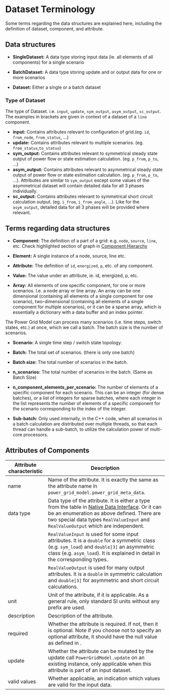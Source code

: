 <!--
SPDX-FileCopyrightText: Contributors to the Power Grid Model project <powergridmodel@lfenergy.org>

SPDX-License-Identifier: MPL-2.0
-->

# Dataset Terminology

Some terms regarding the data structures are explained here, including the definition of dataset, component, and attribute.

## Data structures

- **SingleDataset:** A data type storing input data (ie. all elements of all components) for a single scenario

- **BatchDataset:** A data type storing update and or output data for one or more scenarios

- **Dataset:** Either a single or a batch dataset

### Type of Dataset 

The type of Dataset. i.e. `input`, `update`, `sym_output`, `asym_output`, `sc_output`.
The examples in brackets are given in context of a dataset of a `line` component.

- **input:** Contains attributes relevant to configuration of grid.(eg. `id`, `from_node`, `from_status`, ...)
- **update:** Contains attributes relevant to multiple scenarios. (eg. `from_status`,`to_status`)
- **sym_output:** Contains attributes relevant to symmetrical steady state output of power flow or state estimation calculation. (eg. `p_from`, `p_to`, ...) 
- **asym_output:** Contains attributes relevant to asymmetrical steady state output of power flow or state estimation calculation. (eg. `p_from`, `p_to`, ...). Attributes are similar to `sym_output` except some values of the asymmetrical dataset will contain detailed data for all 3 phases individually.
- **sc_output:** Contains attributes relevant to symmetrical short circuit calculation output. (eg. `i_from`, `i_from_angle`, ...). Like for the `asym_output`, detailed data for all 3 phases will be provided where relevant.

## Terms regarding data structures

- **Component:** The definition of a part of a grid: e.g. `node`, `source`, `line`, etc. Check highlighted section of graph in [Component Hierarchy](./data-model.md#component-type-hierarchy-and-graph-data-model)

- **Element:** A single instance of a node, source, line etc.

- **Attribute:** The definition of `id`, `energized`, `p`, etc. of any component.

- **Value:** The value under an attribute, ie. id, energized, p, etc.

- **Array:** All elements of one specific component, for one or more scenarios. I.e. a node array or line array. An array can be one dimensional (containing all elements of a single component for one scenario), two-dimensional (containing all elements of a single component for multiple scenarios), or it can be a sparse array, which is essentially a dictionary with a data buffer and an index pointer.

The Power Grid Model can process many scenarios (i.e. time steps, switch states, etc.) at once, which we call a batch. The batch size is the number of scenarios.

- **Scenario:** A single time step / switch state topology.

- **Batch:** The total set of scenarios. (there is only one batch)

- **Batch size:** The total number of scenarios in the batch.

- **n_scenarios:** The total number of scenarios in the batch. (Same as Batch Size)

- **n_component_elements_per_scenario:** The number of elements of a specific component for each scenario. This can be an integer (for dense batches), or a list of integers for sparse batches, where each integer in the list represents the number of elements of a specific component for the scenario corresponding to the index of the integer.

- **Sub-batch:** Only used internally, in the C++ code, when all scenarios in a batch calculation are distributed over multiple threads, so that each thread can handle a sub-batch, to utilize the calculation power of multi-core processors.

## Attributes of Components

| Attribute characteristic | Description                                                                                                                                                                                                                                                                                                  |
| ------------------------ | ------------------------------------------------------------------------------------------------------------------------------------------------------------------------------------------------------------------------------------------------------------------------------------------------------------ |
| name                     | Name of the attribute. It is exactly the same as the attribute name in `power_grid_model.power_grid_meta_data`.                                                                                                                                                                                              |
| data type                | Data type of the attribute. It is either a type from the table in [Native Data Interface](../advanced_documentation/native-data-interface.md#basic-data-types). Or it can be an enumeration as above defined. There are two special data types `RealValueInput` and `RealValueOutput` which are independent. |
|                          | `RealValueInput` is used for some input attributes. It is a `double` for a symmetric class (e.g. `sym_load`) and `double[3]` an asymmetric class (e.g. `asym_load`). It is explained in detail in the corresponding types.                                                                                   |
|                          | `RealValueOutput` is used for many output attributes. It is a `double` in symmetric calculation and `double[3]` for asymmetric and short circuit calculations.                                                                                                                                               |
| unit                     | Unit of the attribute, if it is applicable. As a general rule, only standard SI units without any prefix are used.                                                                                                                                                                                           |
| description              | Description of the attribute.                                                                                                                                                                                                                                                                                |
| required                 | Whether the attribute is required. If not, then it is optional. Note if you choose not to specify an optional attribute, it should have the null value as defined in [](../advanced_documentation/native-data-interface.md#basic-data-types).                                                                |
| update                   | Whether the attribute can be mutated by the update call `PowerGridModel.update` on an existing instance, only applicable when this attribute is part of an input dataset.                                                                                                                                    |
| valid values             | Whether applicable, an indication which values are valid for the input data.                                                                                                                                                                                                                                 |
